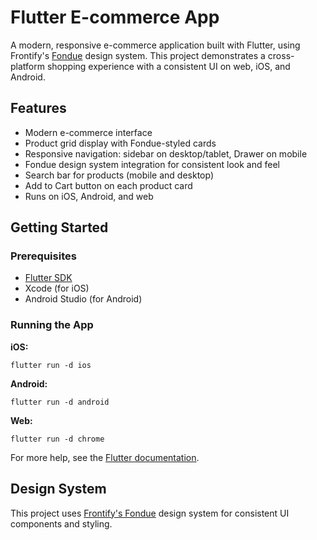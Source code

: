 # Flutter E-commerce App

A modern, responsive e-commerce application built with Flutter, using Frontify's [Fondue](https://github.com/Frontify/fondue) design system. This project demonstrates a cross-platform shopping experience with a consistent UI on web, iOS, and Android.

## Features

- Modern e-commerce interface
- Product grid display with Fondue-styled cards
- Responsive navigation: sidebar on desktop/tablet, Drawer on mobile
- Fondue design system integration for consistent look and feel
- Search bar for products (mobile and desktop)
- Add to Cart button on each product card
- Runs on iOS, Android, and web

## Getting Started

### Prerequisites
- [Flutter SDK](https://docs.flutter.dev/get-started/install)
- Xcode (for iOS)
- Android Studio (for Android)

### Running the App

**iOS:**
```
flutter run -d ios
```

**Android:**
```
flutter run -d android
```

**Web:**
```
flutter run -d chrome
```

For more help, see the [Flutter documentation](https://docs.flutter.dev/).

## Design System

This project uses [Frontify's Fondue](https://github.com/Frontify/fondue) design system for consistent UI components and styling.
